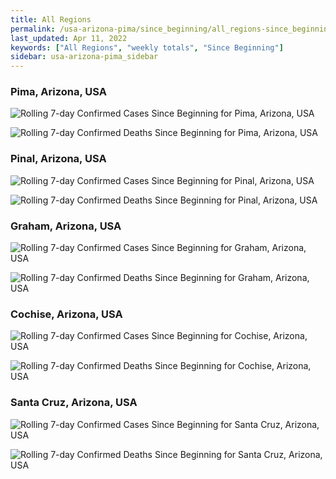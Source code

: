 ```yaml
---
title: All Regions
permalink: /usa-arizona-pima/since_beginning/all_regions-since_beginning.html
last_updated: Apr 11, 2022
keywords: ["All Regions", "weekly totals", "Since Beginning"]
sidebar: usa-arizona-pima_sidebar
---
```


<h3>Pima, Arizona, USA</h3>

![Rolling 7-day Confirmed Cases Since Beginning for Pima, Arizona, USA](/covid_tracker/images/graphs/usa-arizona-pima-rolling_7_days_confirmed-since_beginning_graph.png)

![Rolling 7-day Confirmed Deaths Since Beginning for Pima, Arizona, USA](/covid_tracker/images/graphs/usa-arizona-pima-rolling_7_days_deaths-since_beginning_graph.png)

<h3>Pinal, Arizona, USA</h3>

![Rolling 7-day Confirmed Cases Since Beginning for Pinal, Arizona, USA](/covid_tracker/images/graphs/usa-arizona-pinal-rolling_7_days_confirmed-since_beginning_graph.png)

![Rolling 7-day Confirmed Deaths Since Beginning for Pinal, Arizona, USA](/covid_tracker/images/graphs/usa-arizona-pinal-rolling_7_days_deaths-since_beginning_graph.png)

<h3>Graham, Arizona, USA</h3>

![Rolling 7-day Confirmed Cases Since Beginning for Graham, Arizona, USA](/covid_tracker/images/graphs/usa-arizona-graham-rolling_7_days_confirmed-since_beginning_graph.png)

![Rolling 7-day Confirmed Deaths Since Beginning for Graham, Arizona, USA](/covid_tracker/images/graphs/usa-arizona-graham-rolling_7_days_deaths-since_beginning_graph.png)

<h3>Cochise, Arizona, USA</h3>

![Rolling 7-day Confirmed Cases Since Beginning for Cochise, Arizona, USA](/covid_tracker/images/graphs/usa-arizona-cochise-rolling_7_days_confirmed-since_beginning_graph.png)

![Rolling 7-day Confirmed Deaths Since Beginning for Cochise, Arizona, USA](/covid_tracker/images/graphs/usa-arizona-cochise-rolling_7_days_deaths-since_beginning_graph.png)

<h3>Santa Cruz, Arizona, USA</h3>

![Rolling 7-day Confirmed Cases Since Beginning for Santa Cruz, Arizona, USA](/covid_tracker/images/graphs/usa-arizona-santa_cruz-rolling_7_days_confirmed-since_beginning_graph.png)

![Rolling 7-day Confirmed Deaths Since Beginning for Santa Cruz, Arizona, USA](/covid_tracker/images/graphs/usa-arizona-santa_cruz-rolling_7_days_deaths-since_beginning_graph.png)
